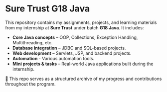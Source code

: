 # Sure Trust G18 Java

This repository contains my assignments, projects, and learning materials from my internship at **Sure Trust** under batch **G18 Java**. It includes:

- **Core Java concepts** – OOP, Collections, Exception Handling, Multithreading, etc.
- **Database integration** – JDBC and SQL-based projects.
- **Web development** – Servlets, JSP, and backend projects.
- **Automation** - Various automation tools.
- **Mini projects & tasks** – Real-world Java applications built during the internship.

🌟 This repo serves as a structured archive of my progress and contributions throughout the program.

